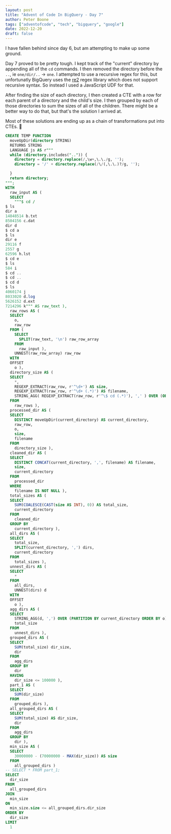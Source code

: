 ```yaml
---
layout: post
title: "Advent of Code In BigQuery - Day 7"
author: Peter Boone
tags: ["adventofcode", "tech", "bigquery", "google"]
date: 2022-12-20
draft: false
---
```


I have fallen behind since day 6, but am attempting to make up some ground. 

Day 7 proved to be pretty tough. I kept track of the "current" directory by appending all of the `cd` commands. I then removed the directory before the `..`, ie `one/dir/..` -> `one`. I attempted to use a recursive regex for this, but unfortunatly BigQuery uses the [re2](https://github.com/google/re2/wiki/Syntax) regex library which does not support recursive syntax. So instead I used a JavaScript UDF for that.

After finding the size of each directory, I then created a CTE with a row for each parent of a directory and the child's size. I then grouped by each of those directories to sum the sizes of all of the children. There might be a better way to do that, but that's the solution I arrived at.

Most of these solutions are ending up as a chain of transformations put into CTEs. 🤷

```sql
CREATE TEMP FUNCTION
  moveUpDir(directory STRING)
  RETURNS STRING
  LANGUAGE js AS r"""
  while (directory.includes("..")) {
    directory = directory.replace(/,\w+,\.\./g, '');
    directory = '/' + directory.replace(/\/(,\.\.)?/g, '');

  }
  return directory;
""";
WITH
  raw_input AS (
  SELECT
    """$ cd /
$ ls
dir a
14848514 b.txt
8504156 c.dat
dir d
$ cd a
$ ls
dir e
29116 f
2557 g
62596 h.lst
$ cd e
$ ls
584 i
$ cd ..
$ cd ..
$ cd d
$ ls
4060174 j
8033020 d.log
5626152 d.ext
7214296 k""" AS raw_text ),
  raw_rows AS (
  SELECT
    o,
    raw_row
  FROM (
    SELECT
      SPLIT(raw_text, '\n') raw_row_array
    FROM
      raw_input ),
    UNNEST(raw_row_array) raw_row
  WITH
  OFFSET
    o ),
  directory_size AS (
  SELECT
    *,
    REGEXP_EXTRACT(raw_row, r'^\d+') AS size,
    REGEXP_EXTRACT(raw_row, r'^\d+ (.*)') AS filename,
    STRING_AGG( REGEXP_EXTRACT(raw_row, r'^\$ cd (.*)'), ',' ) OVER (ORDER BY o) AS current_directory
  FROM
    raw_rows ),
  processed_dir AS (
  SELECT
    DISTINCT moveUpDir(current_directory) AS current_directory,
    raw_row,
    o,
    size,
    filename
  FROM
    directory_size ),
  cleaned_dir AS (
  SELECT
    DISTINCT CONCAT(current_directory, ',', filename) AS filename,
    size,
    current_directory
  FROM
    processed_dir
  WHERE
    filename IS NOT NULL ),
  total_sizes AS (
  SELECT
    SUM(COALESCE(CAST(size AS INT), 0)) AS total_size,
    current_directory
  FROM
    cleaned_dir
  GROUP BY
    current_directory ),
  all_dirs AS (
  SELECT
    total_size,
    SPLIT(current_directory, ',') dirs,
    current_directory
  FROM
    total_sizes ),
  unnest_dirs AS (
  SELECT
    *
  FROM
    all_dirs,
    UNNEST(dirs) d
  WITH
  OFFSET
    o ),
  agg_dirs AS (
  SELECT
    STRING_AGG(d, ',') OVER (PARTITION BY current_directory ORDER BY o) AS dir,
    total_size
  FROM
    unnest_dirs ),
  grouped_dirs AS (
  SELECT
    SUM(total_size) dir_size,
    dir
  FROM
    agg_dirs
  GROUP BY
    dir
  HAVING
    dir_size <= 100000 ),
  part_1 AS (
  SELECT
    SUM(dir_size)
  FROM
    grouped_dirs ),
  all_grouped_dirs AS (
  SELECT
    SUM(total_size) AS dir_size,
    dir
  FROM
    agg_dirs
  GROUP BY
    dir ),
  min_size AS (
  SELECT
    30000000 - (70000000 - MAX(dir_size)) AS size
  FROM
    all_grouped_dirs )
-- SELECT * FROM part_1;
SELECT
  dir_size
FROM
  all_grouped_dirs
JOIN
  min_size
ON
  min_size.size <= all_grouped_dirs.dir_size
ORDER BY
  dir_size
LIMIT
  1 
```
